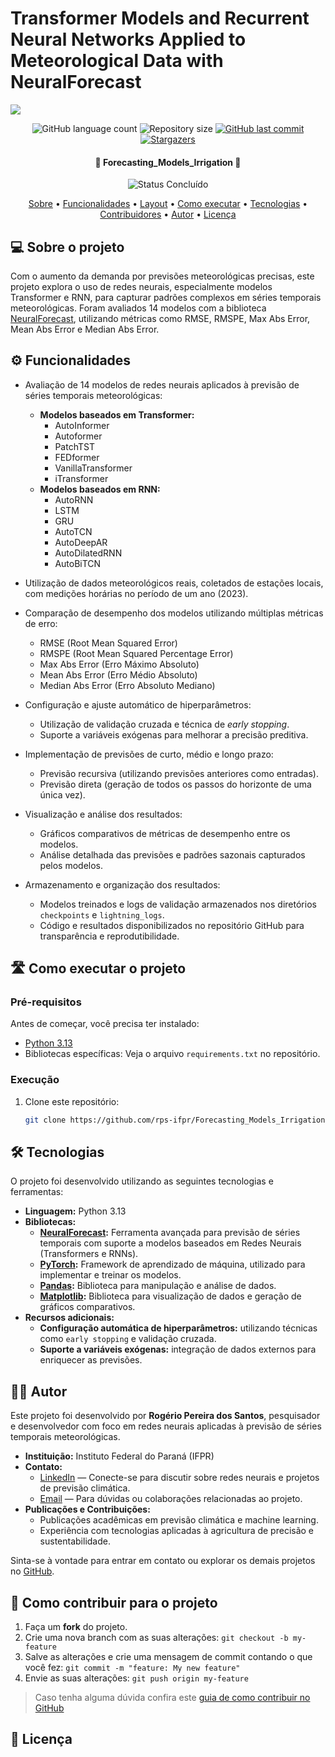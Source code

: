# Transformer Models and Recurrent Neural Networks Applied to Meteorological Data with NeuralForecast
![](https://i.imgur.com/jYDN7PL.png)

<p align="center">
  <img alt="GitHub language count" src="https://img.shields.io/github/languages/count/cubos-academy/academy-template-readme-projects?color=%2304D361">

  <img alt="Repository size" src="https://img.shields.io/github/repo-size/cubos-academy/academy-template-readme-projects">
  
  <a href="https://github.com/cubos-academy/academy-template-readme-projects/commits/main">
    <img alt="GitHub last commit" src="https://img.shields.io/github/last-commit/cubos-academy/academy-template-readme-projects">
  </a>
  
  <!-- <img alt="License" src="https://img.shields.io/badge/license-MIT-brightgreen"> -->
  
   <a href="https://github.com/cubos-academy/academy-template-readme-projects/stargazers">
    <img alt="Stargazers" src="https://img.shields.io/github/stars/cubos-academy/academy-template-readme-projects?style=social">
  </a>
  
<h4 align="center"> 
	🚧 Forecasting_Models_Irrigation 🚧
</h4>

<p align="center">
	<!--<img alt="Status Em Desenvolvimento" src="https://img.shields.io/badge/STATUS-EM%20DESENVOLVIMENTO-green"> -->
	<img alt="Status Concluído" src="https://img.shields.io/badge/STATUS-CONCLU%C3%8DDO-brightgreen">  
</p>

<p align="center">
 <a href="#-sobre-o-projeto">Sobre</a> •
 <a href="#-funcionalidades">Funcionalidades</a> •
 <a href="#-layout">Layout</a> • 
 <a href="#-como-executar-o-projeto">Como executar</a> • 
 <a href="#-tecnologias">Tecnologias</a> • 
 <a href="#-contribuidores">Contribuidores</a> • 
 <a href="#-autor">Autor</a> • 
 <a href="#user-content--licença">Licença</a>
</p>

## 💻 Sobre o projeto

Com o aumento da demanda por previsões meteorológicas precisas, este projeto explora o uso de redes neurais, especialmente modelos Transformer e RNN, para capturar padrões complexos em séries temporais meteorológicas. Foram avaliados 14 modelos com a biblioteca [NeuralForecast](https://github.com/Nixtla/neuralforecast), utilizando métricas como RMSE, RMSPE, Max Abs Error, Mean Abs Error e Median Abs Error.


## ⚙️ Funcionalidades
- Avaliação de 14 modelos de redes neurais aplicados à previsão de séries temporais meteorológicas:
  - **Modelos baseados em Transformer:**
    - AutoInformer
    - Autoformer
    - PatchTST
    - FEDformer
    - VanillaTransformer
    - iTransformer
  - **Modelos baseados em RNN:**
    - AutoRNN
    - LSTM
    - GRU
    - AutoTCN
    - AutoDeepAR
    - AutoDilatedRNN
    - AutoBiTCN

- Utilização de dados meteorológicos reais, coletados de estações locais, com medições horárias no período de um ano (2023).
- Comparação de desempenho dos modelos utilizando múltiplas métricas de erro:
  - RMSE (Root Mean Squared Error)
  - RMSPE (Root Mean Squared Percentage Error)
  - Max Abs Error (Erro Máximo Absoluto)
  - Mean Abs Error (Erro Médio Absoluto)
  - Median Abs Error (Erro Absoluto Mediano)

- Configuração e ajuste automático de hiperparâmetros:
  - Utilização de validação cruzada e técnica de *early stopping*.
  - Suporte a variáveis exógenas para melhorar a precisão preditiva.

- Implementação de previsões de curto, médio e longo prazo:
  - Previsão recursiva (utilizando previsões anteriores como entradas).
  - Previsão direta (geração de todos os passos do horizonte de uma única vez).

- Visualização e análise dos resultados:
  - Gráficos comparativos de métricas de desempenho entre os modelos.
  - Análise detalhada das previsões e padrões sazonais capturados pelos modelos.

- Armazenamento e organização dos resultados:
  - Modelos treinados e logs de validação armazenados nos diretórios `checkpoints` e `lightning_logs`.
  - Código e resultados disponibilizados no repositório GitHub para transparência e reprodutibilidade.


## 🛣️ Como executar o projeto

### Pré-requisitos

Antes de começar, você precisa ter instalado:
- [Python 3.13](https://www.python.org/downloads/)
- Bibliotecas específicas: Veja o arquivo `requirements.txt` no repositório.

### Execução

1. Clone este repositório:
   ```bash
   git clone https://github.com/rps-ifpr/Forecasting_Models_Irrigation.git

## 🛠 Tecnologias

O projeto foi desenvolvido utilizando as seguintes tecnologias e ferramentas:

- **Linguagem:** Python 3.13
- **Bibliotecas:**
  - **[NeuralForecast](https://github.com/Nixtla/neuralforecast):** Ferramenta avançada para previsão de séries temporais com suporte a modelos baseados em Redes Neurais (Transformers e RNNs).
  - **[PyTorch](https://pytorch.org/):** Framework de aprendizado de máquina, utilizado para implementar e treinar os modelos.
  - **[Pandas](https://pandas.pydata.org/):** Biblioteca para manipulação e análise de dados.
  - **[Matplotlib](https://matplotlib.org/):** Biblioteca para visualização de dados e geração de gráficos comparativos.
- **Recursos adicionais:**
  - **Configuração automática de hiperparâmetros:** utilizando técnicas como `early stopping` e validação cruzada.
  - **Suporte a variáveis exógenas:** integração de dados externos para enriquecer as previsões.

## 🧑‍💻 Autor

Este projeto foi desenvolvido por **Rogério Pereira dos Santos**, pesquisador e desenvolvedor com foco em redes neurais aplicadas à previsão de séries temporais meteorológicas.

- **Instituição:** Instituto Federal do Paraná (IFPR)
- **Contato:**
  - [LinkedIn](https://www.linkedin.com/in/rogerio-dosantos) — Conecte-se para discutir sobre redes neurais e projetos de previsão climática.
  - [Email](mailto:rogerio.dosantos@ifpr.edu.br) — Para dúvidas ou colaborações relacionadas ao projeto.
- **Publicações e Contribuições:**
  - Publicações acadêmicas em previsão climática e machine learning.
  - Experiência com tecnologias aplicadas à agricultura de precisão e sustentabilidade.

Sinta-se à vontade para entrar em contato ou explorar os demais projetos no [GitHub](https://github.com/rps-ifpr).

## 💪 Como contribuir para o projeto
1. Faça um **fork** do projeto.
2. Crie uma nova branch com as suas alterações: `git checkout -b my-feature`
3. Salve as alterações e crie uma mensagem de commit contando o que você fez: `git commit -m "feature: My new feature"`
4. Envie as suas alterações: `git push origin my-feature`
> Caso tenha alguma dúvida confira este [guia de como contribuir no GitHub](./CONTRIBUTING.md)


## 📝 Licença
<!-- Este projeto esta sobe a licença [MIT](./LICENSE). -->


